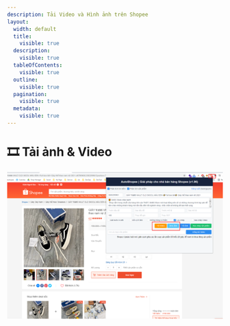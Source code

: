 ```yaml
---
description: Tải Video và Hình ảnh trên Shopee
layout:
  width: default
  title:
    visible: true
  description:
    visible: true
  tableOfContents:
    visible: true
  outline:
    visible: true
  pagination:
    visible: true
  metadata:
    visible: true
---
```


# 🎞️ Tải ảnh & Video

![Tải Video hoặc Hình ảnh](<../../.gitbook/assets/image (116).png>)
